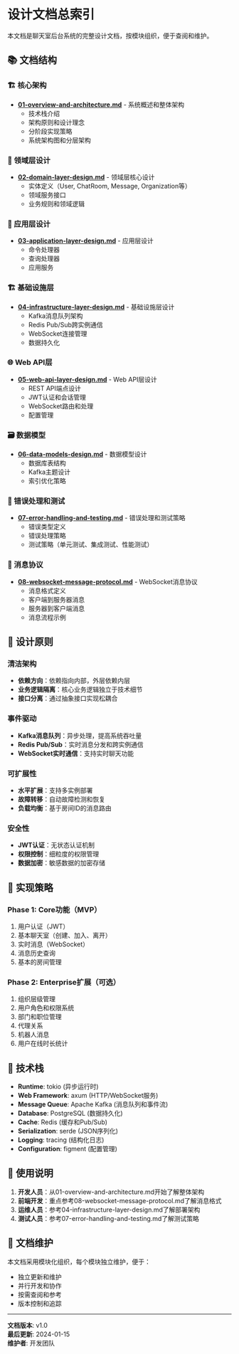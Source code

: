 # 设计文档总索引

本文档是聊天室后台系统的完整设计文档，按模块组织，便于查阅和维护。

## 📚 文档结构

### 🏗️ 核心架构

- **[01-overview-and-architecture.md](./01-overview-and-architecture.md)** - 系统概述和整体架构
  - 技术栈介绍
  - 架构原则和设计理念
  - 分阶段实现策略
  - 系统架构图和分层架构

### 🎯 领域层设计

- **[02-domain-layer-design.md](./02-domain-layer-design.md)** - 领域层核心设计
  - 实体定义（User, ChatRoom, Message, Organization等）
  - 领域服务接口
  - 业务规则和领域逻辑

### 🔧 应用层设计

- **[03-application-layer-design.md](./03-application-layer-design.md)** - 应用层设计
  - 命令处理器
  - 查询处理器
  - 应用服务

### 🏗️ 基础设施层

- **[04-infrastructure-layer-design.md](./04-infrastructure-layer-design.md)** - 基础设施层设计
  - Kafka消息队列架构
  - Redis Pub/Sub跨实例通信
  - WebSocket连接管理
  - 数据持久化

### 🌐 Web API层

- **[05-web-api-layer-design.md](./05-web-api-layer-design.md)** - Web API层设计
  - REST API端点设计
  - JWT认证和会话管理
  - WebSocket路由和处理
  - 配置管理

### 🗃️ 数据模型

- **[06-data-models-design.md](./06-data-models-design.md)** - 数据模型设计
  - 数据库表结构
  - Kafka主题设计
  - 索引优化策略

### 🚨 错误处理和测试

- **[07-error-handling-and-testing.md](./07-error-handling-and-testing.md)** - 错误处理和测试策略
  - 错误类型定义
  - 错误处理策略
  - 测试策略（单元测试、集成测试、性能测试）

### 📖 消息协议

- **[08-websocket-message-protocol.md](./08-websocket-message-protocol.md)** - WebSocket消息协议
  - 消息格式定义
  - 客户端到服务器消息
  - 服务器到客户端消息
  - 消息流程示例

## 🎯 设计原则

### 清洁架构

- **依赖方向**：依赖指向内部，外层依赖内层
- **业务逻辑隔离**：核心业务逻辑独立于技术细节
- **接口分离**：通过抽象接口实现松耦合

### 事件驱动

- **Kafka消息队列**：异步处理，提高系统吞吐量
- **Redis Pub/Sub**：实时消息分发和跨实例通信
- **WebSocket实时通信**：支持实时聊天功能

### 可扩展性

- **水平扩展**：支持多实例部署
- **故障转移**：自动故障检测和恢复
- **负载均衡**：基于房间ID的消息路由

### 安全性

- **JWT认证**：无状态认证机制
- **权限控制**：细粒度的权限管理
- **数据加密**：敏感数据的加密存储

## 🚀 实现策略

### Phase 1: Core功能（MVP）

1. 用户认证（JWT）
2. 基本聊天室（创建、加入、离开）
3. 实时消息（WebSocket）
4. 消息历史查询
5. 基本的房间管理

### Phase 2: Enterprise扩展（可选）

1. 组织层级管理
2. 用户角色和权限系统
3. 部门和职位管理
4. 代理关系
5. 机器人消息
6. 用户在线时长统计

## 🔧 技术栈

- **Runtime**: tokio (异步运行时)
- **Web Framework**: axum (HTTP/WebSocket服务)
- **Message Queue**: Apache Kafka (消息队列和事件流)
- **Database**: PostgreSQL (数据持久化)
- **Cache**: Redis (缓存和Pub/Sub)
- **Serialization**: serde (JSON序列化)
- **Logging**: tracing (结构化日志)
- **Configuration**: figment (配置管理)

## 📖 使用说明

1. **开发人员**：从01-overview-and-architecture.md开始了解整体架构
2. **前端开发**：重点参考08-websocket-message-protocol.md了解消息格式
3. **运维人员**：参考04-infrastructure-layer-design.md了解部署架构
4. **测试人员**：参考07-error-handling-and-testing.md了解测试策略

## 🔄 文档维护

本文档采用模块化组织，每个模块独立维护，便于：

- 独立更新和维护
- 并行开发和协作
- 按需查阅和参考
- 版本控制和追踪

---

**文档版本**: v1.0  
**最后更新**: 2024-01-15  
**维护者**: 开发团队
